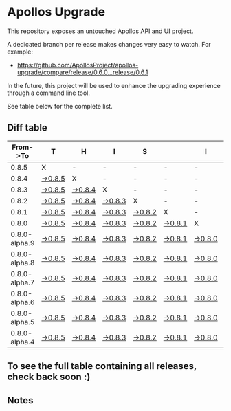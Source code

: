 # Apollos Upgrade

This repository exposes an untouched Apollos API and UI project.

A dedicated branch per release makes changes very easy
to watch. For example:

* https://github.com/ApollosProject/apollos-upgrade/compare/release/0.6.0...release/0.6.1

In the future, this project will be used to enhance the upgrading experience through a command line tool.

See table below for the complete list.

## Diff table

| From->To      | T                                                                                                         | H                                                                                                         | I                                                                                                         | S                                                                                                         |                                                                                                           | I                                                                                                         | S                                                                                                                         |                                                                                                                           | C                                                                                                                         | O                                                                                                                         | O                                                                                                                         | L   |
| ------------- | --------------------------------------------------------------------------------------------------------- | --------------------------------------------------------------------------------------------------------- | --------------------------------------------------------------------------------------------------------- | --------------------------------------------------------------------------------------------------------- | --------------------------------------------------------------------------------------------------------- | --------------------------------------------------------------------------------------------------------- | ------------------------------------------------------------------------------------------------------------------------- | ------------------------------------------------------------------------------------------------------------------------- | ------------------------------------------------------------------------------------------------------------------------- | ------------------------------------------------------------------------------------------------------------------------- | ------------------------------------------------------------------------------------------------------------------------- | --- |
| 0.8.5         | X                                                                                                         | -                                                                                                         | -                                                                                                         | -                                                                                                         | -                                                                                                         | -                                                                                                         | -                                                                                                                         | -                                                                                                                         | -                                                                                                                         | -                                                                                                                         | -                                                                                                                         | -   |
| 0.8.4         | [->0.8.5](https://github.com/ApollosProject/apollos-upgrade/compare/release/0.8.4..release/0.8.5)         | X                                                                                                         | -                                                                                                         | -                                                                                                         | -                                                                                                         | -                                                                                                         | -                                                                                                                         | -                                                                                                                         | -                                                                                                                         | -                                                                                                                         | -                                                                                                                         | -   |
| 0.8.3         | [->0.8.5](https://github.com/ApollosProject/apollos-upgrade/compare/release/0.8.3..release/0.8.5)         | [->0.8.4](https://github.com/ApollosProject/apollos-upgrade/compare/release/0.8.3..release/0.8.4)         | X                                                                                                         | -                                                                                                         | -                                                                                                         | -                                                                                                         | -                                                                                                                         | -                                                                                                                         | -                                                                                                                         | -                                                                                                                         | -                                                                                                                         | -   |
| 0.8.2         | [->0.8.5](https://github.com/ApollosProject/apollos-upgrade/compare/release/0.8.2..release/0.8.5)         | [->0.8.4](https://github.com/ApollosProject/apollos-upgrade/compare/release/0.8.2..release/0.8.4)         | [->0.8.3](https://github.com/ApollosProject/apollos-upgrade/compare/release/0.8.2..release/0.8.3)         | X                                                                                                         | -                                                                                                         | -                                                                                                         | -                                                                                                                         | -                                                                                                                         | -                                                                                                                         | -                                                                                                                         | -                                                                                                                         | -   |
| 0.8.1         | [->0.8.5](https://github.com/ApollosProject/apollos-upgrade/compare/release/0.8.1..release/0.8.5)         | [->0.8.4](https://github.com/ApollosProject/apollos-upgrade/compare/release/0.8.1..release/0.8.4)         | [->0.8.3](https://github.com/ApollosProject/apollos-upgrade/compare/release/0.8.1..release/0.8.3)         | [->0.8.2](https://github.com/ApollosProject/apollos-upgrade/compare/release/0.8.1..release/0.8.2)         | X                                                                                                         | -                                                                                                         | -                                                                                                                         | -                                                                                                                         | -                                                                                                                         | -                                                                                                                         | -                                                                                                                         | -   |
| 0.8.0         | [->0.8.5](https://github.com/ApollosProject/apollos-upgrade/compare/release/0.8.0..release/0.8.5)         | [->0.8.4](https://github.com/ApollosProject/apollos-upgrade/compare/release/0.8.0..release/0.8.4)         | [->0.8.3](https://github.com/ApollosProject/apollos-upgrade/compare/release/0.8.0..release/0.8.3)         | [->0.8.2](https://github.com/ApollosProject/apollos-upgrade/compare/release/0.8.0..release/0.8.2)         | [->0.8.1](https://github.com/ApollosProject/apollos-upgrade/compare/release/0.8.0..release/0.8.1)         | X                                                                                                         | -                                                                                                                         | -                                                                                                                         | -                                                                                                                         | -                                                                                                                         | -                                                                                                                         | -   |
| 0.8.0-alpha.9 | [->0.8.5](https://github.com/ApollosProject/apollos-upgrade/compare/release/0.8.0-alpha.9..release/0.8.5) | [->0.8.4](https://github.com/ApollosProject/apollos-upgrade/compare/release/0.8.0-alpha.9..release/0.8.4) | [->0.8.3](https://github.com/ApollosProject/apollos-upgrade/compare/release/0.8.0-alpha.9..release/0.8.3) | [->0.8.2](https://github.com/ApollosProject/apollos-upgrade/compare/release/0.8.0-alpha.9..release/0.8.2) | [->0.8.1](https://github.com/ApollosProject/apollos-upgrade/compare/release/0.8.0-alpha.9..release/0.8.1) | [->0.8.0](https://github.com/ApollosProject/apollos-upgrade/compare/release/0.8.0-alpha.9..release/0.8.0) | X                                                                                                                         | -                                                                                                                         | -                                                                                                                         | -                                                                                                                         | -                                                                                                                         | -   |
| 0.8.0-alpha.8 | [->0.8.5](https://github.com/ApollosProject/apollos-upgrade/compare/release/0.8.0-alpha.8..release/0.8.5) | [->0.8.4](https://github.com/ApollosProject/apollos-upgrade/compare/release/0.8.0-alpha.8..release/0.8.4) | [->0.8.3](https://github.com/ApollosProject/apollos-upgrade/compare/release/0.8.0-alpha.8..release/0.8.3) | [->0.8.2](https://github.com/ApollosProject/apollos-upgrade/compare/release/0.8.0-alpha.8..release/0.8.2) | [->0.8.1](https://github.com/ApollosProject/apollos-upgrade/compare/release/0.8.0-alpha.8..release/0.8.1) | [->0.8.0](https://github.com/ApollosProject/apollos-upgrade/compare/release/0.8.0-alpha.8..release/0.8.0) | [->0.8.0-alpha.9](https://github.com/ApollosProject/apollos-upgrade/compare/release/0.8.0-alpha.8..release/0.8.0-alpha.9) | X                                                                                                                         | -                                                                                                                         | -                                                                                                                         | -                                                                                                                         | -   |
| 0.8.0-alpha.7 | [->0.8.5](https://github.com/ApollosProject/apollos-upgrade/compare/release/0.8.0-alpha.7..release/0.8.5) | [->0.8.4](https://github.com/ApollosProject/apollos-upgrade/compare/release/0.8.0-alpha.7..release/0.8.4) | [->0.8.3](https://github.com/ApollosProject/apollos-upgrade/compare/release/0.8.0-alpha.7..release/0.8.3) | [->0.8.2](https://github.com/ApollosProject/apollos-upgrade/compare/release/0.8.0-alpha.7..release/0.8.2) | [->0.8.1](https://github.com/ApollosProject/apollos-upgrade/compare/release/0.8.0-alpha.7..release/0.8.1) | [->0.8.0](https://github.com/ApollosProject/apollos-upgrade/compare/release/0.8.0-alpha.7..release/0.8.0) | [->0.8.0-alpha.9](https://github.com/ApollosProject/apollos-upgrade/compare/release/0.8.0-alpha.7..release/0.8.0-alpha.9) | [->0.8.0-alpha.8](https://github.com/ApollosProject/apollos-upgrade/compare/release/0.8.0-alpha.7..release/0.8.0-alpha.8) | X                                                                                                                         | -                                                                                                                         | -                                                                                                                         | -   |
| 0.8.0-alpha.6 | [->0.8.5](https://github.com/ApollosProject/apollos-upgrade/compare/release/0.8.0-alpha.6..release/0.8.5) | [->0.8.4](https://github.com/ApollosProject/apollos-upgrade/compare/release/0.8.0-alpha.6..release/0.8.4) | [->0.8.3](https://github.com/ApollosProject/apollos-upgrade/compare/release/0.8.0-alpha.6..release/0.8.3) | [->0.8.2](https://github.com/ApollosProject/apollos-upgrade/compare/release/0.8.0-alpha.6..release/0.8.2) | [->0.8.1](https://github.com/ApollosProject/apollos-upgrade/compare/release/0.8.0-alpha.6..release/0.8.1) | [->0.8.0](https://github.com/ApollosProject/apollos-upgrade/compare/release/0.8.0-alpha.6..release/0.8.0) | [->0.8.0-alpha.9](https://github.com/ApollosProject/apollos-upgrade/compare/release/0.8.0-alpha.6..release/0.8.0-alpha.9) | [->0.8.0-alpha.8](https://github.com/ApollosProject/apollos-upgrade/compare/release/0.8.0-alpha.6..release/0.8.0-alpha.8) | [->0.8.0-alpha.7](https://github.com/ApollosProject/apollos-upgrade/compare/release/0.8.0-alpha.6..release/0.8.0-alpha.7) | X                                                                                                                         | -                                                                                                                         | -   |
| 0.8.0-alpha.5 | [->0.8.5](https://github.com/ApollosProject/apollos-upgrade/compare/release/0.8.0-alpha.5..release/0.8.5) | [->0.8.4](https://github.com/ApollosProject/apollos-upgrade/compare/release/0.8.0-alpha.5..release/0.8.4) | [->0.8.3](https://github.com/ApollosProject/apollos-upgrade/compare/release/0.8.0-alpha.5..release/0.8.3) | [->0.8.2](https://github.com/ApollosProject/apollos-upgrade/compare/release/0.8.0-alpha.5..release/0.8.2) | [->0.8.1](https://github.com/ApollosProject/apollos-upgrade/compare/release/0.8.0-alpha.5..release/0.8.1) | [->0.8.0](https://github.com/ApollosProject/apollos-upgrade/compare/release/0.8.0-alpha.5..release/0.8.0) | [->0.8.0-alpha.9](https://github.com/ApollosProject/apollos-upgrade/compare/release/0.8.0-alpha.5..release/0.8.0-alpha.9) | [->0.8.0-alpha.8](https://github.com/ApollosProject/apollos-upgrade/compare/release/0.8.0-alpha.5..release/0.8.0-alpha.8) | [->0.8.0-alpha.7](https://github.com/ApollosProject/apollos-upgrade/compare/release/0.8.0-alpha.5..release/0.8.0-alpha.7) | [->0.8.0-alpha.6](https://github.com/ApollosProject/apollos-upgrade/compare/release/0.8.0-alpha.5..release/0.8.0-alpha.6) | X                                                                                                                         | -   |
| 0.8.0-alpha.4 | [->0.8.5](https://github.com/ApollosProject/apollos-upgrade/compare/release/0.8.0-alpha.4..release/0.8.5) | [->0.8.4](https://github.com/ApollosProject/apollos-upgrade/compare/release/0.8.0-alpha.4..release/0.8.4) | [->0.8.3](https://github.com/ApollosProject/apollos-upgrade/compare/release/0.8.0-alpha.4..release/0.8.3) | [->0.8.2](https://github.com/ApollosProject/apollos-upgrade/compare/release/0.8.0-alpha.4..release/0.8.2) | [->0.8.1](https://github.com/ApollosProject/apollos-upgrade/compare/release/0.8.0-alpha.4..release/0.8.1) | [->0.8.0](https://github.com/ApollosProject/apollos-upgrade/compare/release/0.8.0-alpha.4..release/0.8.0) | [->0.8.0-alpha.9](https://github.com/ApollosProject/apollos-upgrade/compare/release/0.8.0-alpha.4..release/0.8.0-alpha.9) | [->0.8.0-alpha.8](https://github.com/ApollosProject/apollos-upgrade/compare/release/0.8.0-alpha.4..release/0.8.0-alpha.8) | [->0.8.0-alpha.7](https://github.com/ApollosProject/apollos-upgrade/compare/release/0.8.0-alpha.4..release/0.8.0-alpha.7) | [->0.8.0-alpha.6](https://github.com/ApollosProject/apollos-upgrade/compare/release/0.8.0-alpha.4..release/0.8.0-alpha.6) | [->0.8.0-alpha.5](https://github.com/ApollosProject/apollos-upgrade/compare/release/0.8.0-alpha.4..release/0.8.0-alpha.5) | X   |

## To see the full table containing all releases, check back soon :)

## Notes
